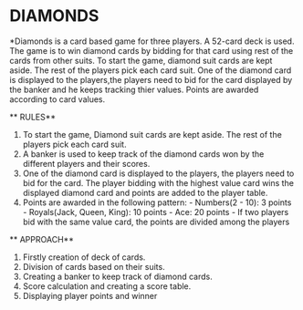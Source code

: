 # DIAMONDS
*Diamonds is a card based game for three players. A 52-card deck is used.
The game is to win diamond cards by bidding for that card using rest of the cards from other suits.
To start the game, diamond suit cards are kept aside. The rest of the players pick each card suit.
One of the diamond card is displayed to the players,the players need to bid for the card displayed by the banker and he keeps tracking thier values.
Points are awarded according to card values.

** RULES**
1) To start the game, Diamond suit cards are kept aside. The rest of the players pick each card suit.
2) A banker is used to keep track of the diamond cards won by the different players and their scores.
3) One of the diamond card is displayed to the players, the players need to bid for the card. The player bidding with the highest value card wins the displayed diamond card and points are added to the player table.
4) Points are awarded in the following pattern: - Numbers(2 - 10): 3 points - Royals(Jack, Queen, King): 10 points - Ace: 20 points - If two players bid with the same value card, the points are divided among the players

** APPROACH**
1) Firstly creation of deck of cards.
2)  Division of cards based on their suits.
3)  Creating a banker to keep track of diamond cards.
4)  Score calculation and creating a score table.
5)  Displaying player points and winner
